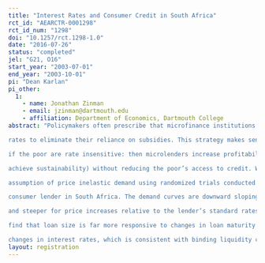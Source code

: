 ```yaml
---
title: "Interest Rates and Consumer Credit in South Africa"
rct_id: "AEARCTR-0001298"
rct_id_num: "1298"
doi: "10.1257/rct.1298-1.0"
date: "2016-07-26"
status: "completed"
jel: "G21, O16"
start_year: "2003-07-01"
end_year: "2003-10-01"
pi: "Dean Karlan"
pi_other:
  1:
    - name: Jonathan Zinman
    - email: jzinman@dartmouth.edu
    - affiliation: Department of Economics, Dartmouth College
abstract: "Policymakers often prescribe that microfinance institutions increase interest
rates to eliminate their reliance on subsidies. This strategy makes sense
if the poor are rate insensitive: then microlenders increase profitability (or
achieve sustainability) without reducing the poor’s access to credit. We test the
assumption of price inelastic demand using randomized trials conducted by a
consumer lender in South Africa. The demand curves are downward sloping,
and steeper for price increases relative to the lender’s standard rates. We also
find that loan size is far more responsive to changes in loan maturity than to
changes in interest rates, which is consistent with binding liquidity constraints. "
layout: registration
---
```



